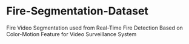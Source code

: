 # Fire-Segmentation-Dataset
Fire Video Segmentation used from Real-Time Fire Detection Based on Color-Motion Feature for Video Surveillance System
